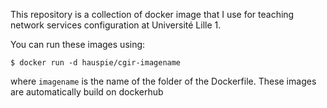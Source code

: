 This repository is a collection of docker image that I use for
teaching network services configuration at Université Lille 1.

You can run these images using:

    $ docker run -d hauspie/cgir-imagename

where `imagename` is the name of the folder of the Dockerfile. These
images are automatically build on dockerhub
